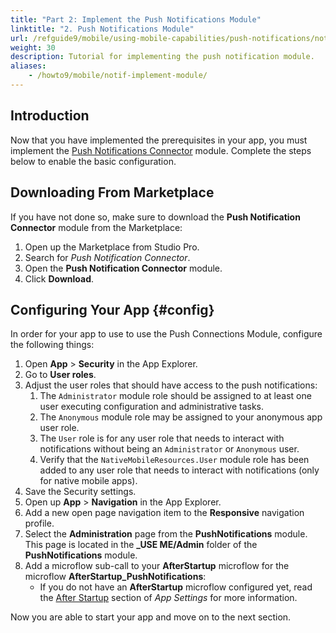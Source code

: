 ```yaml
---
title: "Part 2: Implement the Push Notifications Module"
linktitle: "2. Push Notifications Module"
url: /refguide9/mobile/using-mobile-capabilities/push-notifications/notif-implement-module/
weight: 30
description: Tutorial for implementing the push notification module.
aliases:
    - /howto9/mobile/notif-implement-module/
---
```


## Introduction

Now that you have implemented the prerequisites in your app, you must implement the [Push Notifications Connector](/appstore/modules/push-notifications/) module. Complete the steps below to enable the basic configuration.

## Downloading From Marketplace

If you have not done so, make sure to download the **Push Notification Connector** module from the Marketplace:

1. Open up the Marketplace from Studio Pro.
1. Search for *Push Notification Connector*.
1. Open the **Push Notification Connector** module.
1. Click **Download**.

## Configuring Your App {#config}

In order for your app to use to use the Push Connections Module, configure the following things:

1. Open **App** > **Security** in the App Explorer.
1. Go to **User roles**.<br />
1. Adjust the user roles that should have access to the push notifications:<br />
    1. The `Administrator` module role should be assigned to at least one user executing configuration and administrative tasks. <br />
    1. The `Anonymous` module role may be assigned to your anonymous app user role. <br />
    1. The `User` role is for any user role that needs to interact with notifications without being an `Administrator` or `Anonymous` user.
    1. Verify that the `NativeMobileResources.User` module role has been added to any user role that needs to interact with notifications (only for native mobile apps).
1. Save the Security settings.
1. Open up **App** > **Navigation** in the App Explorer.
1. Add a new open page navigation item to the **Responsive** navigation profile.
1. Select the **Administration** page from the **PushNotifications** module. This page is located in the **_USE ME/Admin** folder of the **PushNotifications** module.
1. Add a microflow sub-call to your **AfterStartup** microflow for the microflow **AfterStartup_PushNotifications**:<br />
    * If you do not have an **AfterStartup** microflow configured yet, read the [After Startup](/refguide9/app-settings/#after-startup) section of *App Settings* for more information.

Now you are able to start your app and move on to the next section.
